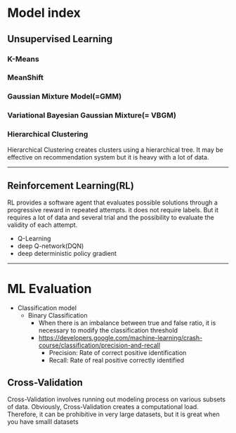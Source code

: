 # Model index
## Unsupervised Learning
### K-Means
### MeanShift
### Gaussian Mixture Model(=GMM)
### Variational Bayesian Gaussian Mixture(= VBGM)

### Hierarchical Clustering
Hierarchical Clustering creates clusters using a hierarchical tree. 
It may be effective on recommendation system but it is heavy with a lot of data.

---

## Reinforcement Learning(RL)
RL provides a software agent that evaluates possible solutions through a progressive reward in repeated attempts.
it does not require labels. But it requires a lot of data and several trial and the possibility to evaluate the validity of each attempt.
- Q-Learning
- deep Q-network(DQN)
- deep deterministic policy gradient

[//]: # (TODO summarize other models evaluation)

---

# ML Evaluation 
- Classification model
  - Binary Classification
    - When there is an imbalance between true and false ratio, it is necessary to modify the classification threshold
    - https://developers.google.com/machine-learning/crash-course/classification/precision-and-recall
      - Precision: Rate of correct positive identification
      - Recall: Rate of real positive correctly identified

## Cross-Validation
Cross-Validation involves running out modeling process on various subsets of data.
Obviously, Cross-Validation creates a computational load. Therefore, it can be prohibitive in very large datasets, but it is great when you have smalll datasets

<img scr="https://s3.amazonaws.com/media.whizlabs.com/learn/38.png">


